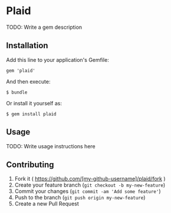 # Plaid

TODO: Write a gem description

## Installation

Add this line to your application's Gemfile:

    gem 'plaid'

And then execute:

    $ bundle

Or install it yourself as:

    $ gem install plaid

## Usage

TODO: Write usage instructions here

## Contributing

1. Fork it ( https://github.com/[my-github-username]/plaid/fork )
2. Create your feature branch (`git checkout -b my-new-feature`)
3. Commit your changes (`git commit -am 'Add some feature'`)
4. Push to the branch (`git push origin my-new-feature`)
5. Create a new Pull Request
